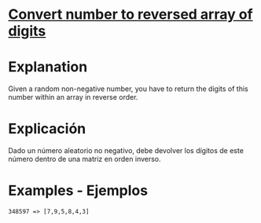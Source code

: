 # [Convert number to reversed array of digits](https://www.codewars.com/kata/5583090cbe83f4fd8c000051)

# Explanation

Given a random non-negative number, you have to return the digits of this number within an array in reverse order.

# Explicación

Dado un número aleatorio no negativo, debe devolver los dígitos de este número dentro de una matriz en orden inverso.

# Examples - Ejemplos

```
348597 => [7,9,5,8,4,3]
```